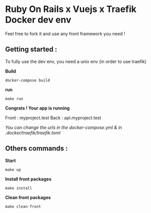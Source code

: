 # Ruby On Rails x Vuejs x Traefik Docker dev env
Feel free to fork it and use any front framework you need !

## Getting started :

To fully use the dev env, you need a unix env (in order to use traefik)

**Build**
```
docker-compose build
```

**run**
```
make run
```

**Congrats ! Your app is running**

Front : myproject.test
Back : api.myproject.test

*You can change the urls in the docker-compose.yml & in .docker/traefik/traefik.toml*



## Others commands :

**Start**
```
make up
```


**Install front packages**
```
make install
```

**Clean front packages**
```
make clean-front
```
